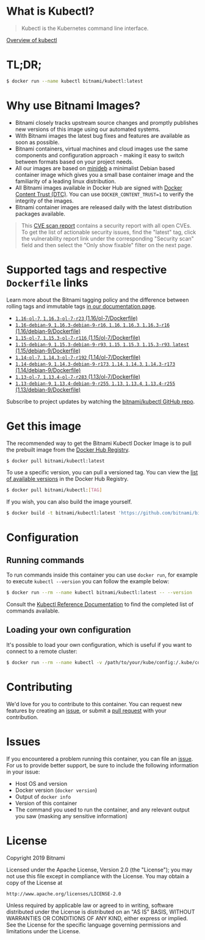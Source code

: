 
# What is Kubectl?

> Kubectl is the Kubernetes command line interface.

[Overview of kubectl](https://kubernetes.io/docs/reference/kubectl/overview/)

# TL;DR;

```bash
$ docker run --name kubectl bitnami/kubectl:latest
```

# Why use Bitnami Images?

* Bitnami closely tracks upstream source changes and promptly publishes new versions of this image using our automated systems.
* With Bitnami images the latest bug fixes and features are available as soon as possible.
* Bitnami containers, virtual machines and cloud images use the same components and configuration approach - making it easy to switch between formats based on your project needs.
* All our images are based on [minideb](https://github.com/bitnami/minideb) a minimalist Debian based container image which gives you a small base container image and the familiarity of a leading linux distribution.
* All Bitnami images available in Docker Hub are signed with [Docker Content Trust (DTC)](https://docs.docker.com/engine/security/trust/content_trust/). You can use `DOCKER_CONTENT_TRUST=1` to verify the integrity of the images.
* Bitnami container images are released daily with the latest distribution packages available.


> This [CVE scan report](https://quay.io/repository/bitnami/kubectl?tab=tags) contains a security report with all open CVEs. To get the list of actionable security issues, find the "latest" tag, click the vulnerability report link under the corresponding "Security scan" field and then select the "Only show fixable" filter on the next page.

# Supported tags and respective `Dockerfile` links

Learn more about the Bitnami tagging policy and the difference between rolling tags and immutable tags [in our documentation page](https://docs.bitnami.com/containers/how-to/understand-rolling-tags-containers/).


* [`1.16-ol-7`, `1.16.3-ol-7-r23` (1.16/ol-7/Dockerfile)](https://github.com/bitnami/bitnami-docker-kubectl/blob/1.16.3-ol-7-r23/1.16/ol-7/Dockerfile)
* [`1.16-debian-9`, `1.16.3-debian-9-r16`, `1.16`, `1.16.3`, `1.16.3-r16` (1.16/debian-9/Dockerfile)](https://github.com/bitnami/bitnami-docker-kubectl/blob/1.16.3-debian-9-r16/1.16/debian-9/Dockerfile)
* [`1.15-ol-7`, `1.15.3-ol-7-r116` (1.15/ol-7/Dockerfile)](https://github.com/bitnami/bitnami-docker-kubectl/blob/1.15.3-ol-7-r116/1.15/ol-7/Dockerfile)
* [`1.15-debian-9`, `1.15.3-debian-9-r93`, `1.15`, `1.15.3`, `1.15.3-r93`, `latest` (1.15/debian-9/Dockerfile)](https://github.com/bitnami/bitnami-docker-kubectl/blob/1.15.3-debian-9-r93/1.15/debian-9/Dockerfile)
* [`1.14-ol-7`, `1.14.3-ol-7-r192` (1.14/ol-7/Dockerfile)](https://github.com/bitnami/bitnami-docker-kubectl/blob/1.14.3-ol-7-r192/1.14/ol-7/Dockerfile)
* [`1.14-debian-9`, `1.14.3-debian-9-r173`, `1.14`, `1.14.3`, `1.14.3-r173` (1.14/debian-9/Dockerfile)](https://github.com/bitnami/bitnami-docker-kubectl/blob/1.14.3-debian-9-r173/1.14/debian-9/Dockerfile)
* [`1.13-ol-7`, `1.13.4-ol-7-r283` (1.13/ol-7/Dockerfile)](https://github.com/bitnami/bitnami-docker-kubectl/blob/1.13.4-ol-7-r283/1.13/ol-7/Dockerfile)
* [`1.13-debian-9`, `1.13.4-debian-9-r255`, `1.13`, `1.13.4`, `1.13.4-r255` (1.13/debian-9/Dockerfile)](https://github.com/bitnami/bitnami-docker-kubectl/blob/1.13.4-debian-9-r255/1.13/debian-9/Dockerfile)

Subscribe to project updates by watching the [bitnami/kubectl GitHub repo](https://github.com/bitnami/bitnami-docker-kubectl).

# Get this image

The recommended way to get the Bitnami Kubectl Docker Image is to pull the prebuilt image from the [Docker Hub Registry](https://hub.docker.com/r/bitnami/kubectl).

```bash
$ docker pull bitnami/kubectl:latest
```

To use a specific version, you can pull a versioned tag. You can view the [list of available versions](https://hub.docker.com/r/bitnami/kubectl/tags/) in the Docker Hub Registry.

```bash
$ docker pull bitnami/kubectl:[TAG]
```

If you wish, you can also build the image yourself.

```bash
$ docker build -t bitnami/kubectl:latest 'https://github.com/bitnami/bitnami-docker-kubectl.git#master:1.15/debian-9'
```

# Configuration

## Running commands

To run commands inside this container you can use `docker run`, for example to execute `kubectl --version` you can follow the example below:

```bash
$ docker run --rm --name kubectl bitnami/kubectl:latest -- --version
```

Consult the [Kubectl Reference Documentation](https://kubernetes.io/docs/reference/generated/kubectl/kubectl-commands) to find the completed list of commands available.

## Loading your own configuration

It's possible to load your own configuration, which is useful if you want to connect to a remote cluster:

```bash
$ docker run --rm --name kubectl -v /path/to/your/kube/config:/.kube/config bitnami/kubectl:latest
```

# Contributing

We'd love for you to contribute to this container. You can request new features by creating an [issue](https://github.com/bitnami/bitnami-docker-kubectl/issues), or submit a [pull request](https://github.com/bitnami/bitnami-docker-kubectl/pulls) with your contribution.

# Issues

If you encountered a problem running this container, you can file an [issue](https://github.com/bitnami/bitnami-docker-kubectl/issues). For us to provide better support, be sure to include the following information in your issue:

- Host OS and version
- Docker version (`docker version`)
- Output of `docker info`
- Version of this container
- The command you used to run the container, and any relevant output you saw (masking any sensitive information)

# License

Copyright 2019 Bitnami

Licensed under the Apache License, Version 2.0 (the "License");
you may not use this file except in compliance with the License.
You may obtain a copy of the License at

    http://www.apache.org/licenses/LICENSE-2.0

Unless required by applicable law or agreed to in writing, software
distributed under the License is distributed on an "AS IS" BASIS,
WITHOUT WARRANTIES OR CONDITIONS OF ANY KIND, either express or implied.
See the License for the specific language governing permissions and
limitations under the License.
